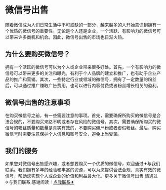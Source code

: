 # 微信号出售

随着微信成为人们日常生活中不可或缺的一部分，越来越多的人开始意识到拥有一个优质的微信号的重要性。无论是个人还是企业，一个活跃、有影响力的微信号可以带来许多商机和机会。因此，微信号出售的市场也日渐火热。

## 为什么要购买微信号？

拥有一个活跃的微信号可以为个人或企业带来很多好处。首先，一个有影响力的微信号可以带来更多的关注和曝光，有利于个人品牌的建立和推广，也有助于企业产品的推广和营销。其次，一些特定行业或领域的微信号，拥有了一定数量的粉丝后，可以通过推广赚取广告费用，也可以进行内容付费或者粉丝增长相关的盈利。

## 微信号出售的注意事项

在购买微信号之前，有一些需要注意的事项。首先，需要确保所购买的微信号是合法合规的，不要购买来路不明或者存在风险的微信号。其次，需要确保所购买的微信号的粉丝质量和数量是真实有效的，不要购买僵尸粉或者虚假粉丝。最后，购买微信号时需要注意保护个人信息和账号安全，避免上当受骗。

## 我们的服务

如果您对微信号出售感兴趣，或者想要购买一个优质的微信号，欢迎通过✈与我们联系。我们拥有多年的经验和丰富的资源，可以为您提供合法合规、真实有效的微信号，帮助您实现个人或企业的价值和利益最大化。更多关于微信号出售 请通过✈与我们联系,感谢阅读！[点我联系✈](https://m.k02.cc)